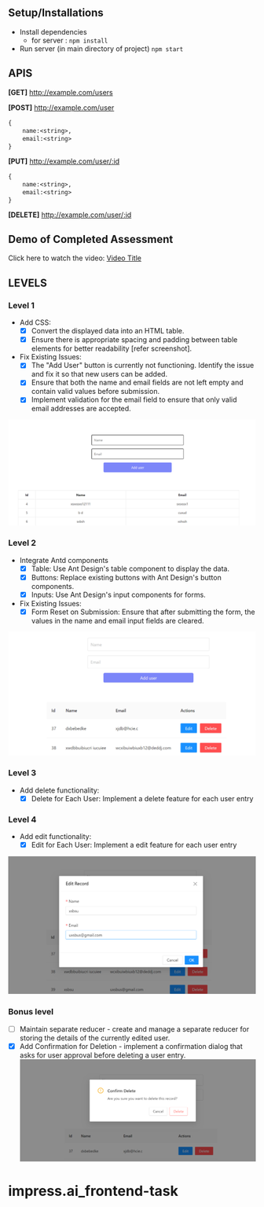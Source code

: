 ## Setup/Installations

* Install dependencies 
  * for server : ``npm install``
 * Run server (in main directory of project) ``npm start``

## APIS
**[GET]**   http://example.com/users

**[POST]**   http://example.com/user
```
{
    name:<string>,
    email:<string>
}
```
**[PUT]**   http://example.com/user/:id
```
{
    name:<string>,
    email:<string>
}
```

**[DELETE]**   http://example.com/user/:id

## Demo of Completed Assessment

Click here to watch the video: [Video Title](https://github.com/akhil6174/impress.ai_frontend-task/blob/main/public/readme_multimedia/impressAI_task_demo.mp4)

## LEVELS

### Level 1 
- Add CSS:
	- [x] Convert the displayed data into an HTML table.
	- [x] Ensure there is appropriate spacing and padding between table elements for better readability [refer screenshot].
- Fix Existing Issues:
	- [x] The "Add User" button is currently not functioning. Identify the issue and fix it so that new users can be added.
	- [x] Ensure that both the name and email fields are not left empty and contain valid values before submission.
	- [x] Implement validation for the email field to ensure that only valid email addresses are accepted.

![image](https://github.com/akhil6174/impress.ai_frontend-task/blob/main/public/readme_multimedia/level_1.png)




### Level 2
- Integrate Antd components
	- [x] Table: Use Ant Design's table component to display the data.
	- [x] Buttons: Replace existing buttons with Ant Design's button components.
	- [x] Inputs: Use Ant Design's input components for forms.
- Fix Existing Issues: 
	- [x] Form Reset on Submission: Ensure that after submitting the form, the values in the name and email input fields are cleared.

![image](https://github.com/akhil6174/impress.ai_frontend-task/blob/main/public/readme_multimedia/level2.png)



### Level 3
- Add delete functionality:
	- [x] Delete for Each User: Implement a delete feature for each user entry

### Level 4
- Add edit functionality:
	- [x] Edit for Each User: Implement a edit feature for each user entry

![image](https://github.com/akhil6174/impress.ai_frontend-task/blob/main/public/readme_multimedia/delete&edit.png)



### Bonus level
- [ ] Maintain separate reducer - create and manage a separate reducer for storing the details of the currently edited user.
- [x] Add Confirmation for Deletion - implement a confirmation dialog that asks for user approval before deleting a user entry.
![image](https://github.com/akhil6174/impress.ai_frontend-task/blob/main/public/readme_multimedia/bonus2.png)

# impress.ai_frontend-task
